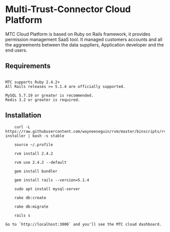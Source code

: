Multi-Trust-Connector Cloud Platform
========

MTC Cloud Platform is based on Ruby on Rails framework, it provides permission management SaaS tool.
It managed customers accounts and all the aggreements between the data suppliers, Application developer and the end users.


## Requirements


```

MTC supports Ruby 2.4.2+
All Rails releases >= 5.1.4 are officially supported.

MySQL 5.7.19 or greater is recommended.
Redis 3.2 or greater is required.

```


## Installation


```
    curl -L https://raw.githubusercontent.com/wayneeseguin/rvm/master/binscripts/rvm-installer | bash -s stable

    source ~/.profile

    rvm install 2.4.2

    rvm use 2.4.2 --default

    gem install bundler

    gem install rails --version=5.1.4

    sudo apt install mysql-server

    rake db:create

    rake db:migrate

    rails s
```

    Go to `http://localhost:3000` and you'll see the MTC cloud dashboard.

